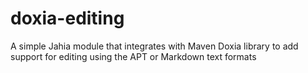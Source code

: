 doxia-editing
=============

A simple Jahia module that integrates with Maven Doxia library to add support for editing using the APT or Markdown text formats
